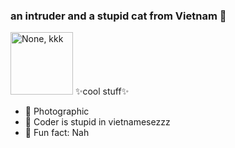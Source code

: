 ### an intruder and a stupid cat from Vietnam 👋

<img src="https://bit.ly/3CKC0Zk" alt="None, kkk" width="100px">
✨cool stuff✨

- 🔭 Photographic
- 🌱 Coder is stupid in vietnamesezzz
- 🤞  Fun fact: Nah

